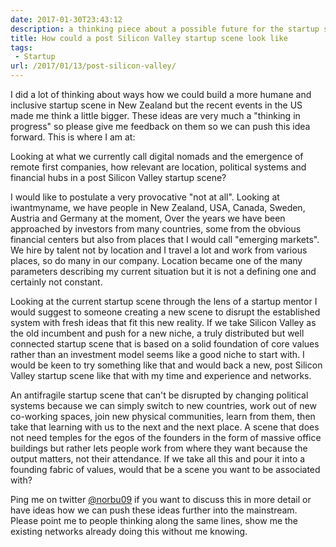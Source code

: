 ```yaml
---
date: 2017-01-30T23:43:12
description: a thinking piece about a possible future for the startup scene
title: How could a post Silicon Valley startup scene look like
tags: 
 - Startup
url: /2017/01/13/post-silicon-valley/
---
```


I did a lot of thinking about ways how we could build a more humane and
inclusive startup scene in New Zealand but the recent events in the US
made me think a little bigger. These ideas are very much a "thinking in
progress" so please give me feedback on them so we can push this idea
forward. This is where I am at:

Looking at what we currently call digital nomads and the emergence of
remote first companies, how relevant are location, political systems and
financial hubs in a post Silicon Valley startup scene?

I would like to postulate a very provocative "not at all". Looking at
iwantmyname, we have people in New Zealand, USA, Canada, Sweden, Austria
and Germany at the moment, Over the years we have been approached by
investors from many countries, some from the obvious financial centers but
also from places that I would call "emerging markets". We hire by talent
not by location and I travel a lot and work from various places, so do
many in our company. Location became one of the many parameters
describing my current situation but it is not a defining one and
certainly not constant.

Looking at the current startup scene through the lens of a startup
mentor I would suggest to someone creating a new scene to disrupt the
established system with fresh ideas that fit this new reality. If we
take Silicon Valley as the old incumbent and push for a new niche, a
truly distributed but well connected startup scene that is based on a
solid foundation of core values rather than an investment model seems
like a good niche to start with. I would be keen to try something like
that and would back a new, post Silicon Valley startup scene like that
with my time and experience and networks.

An antifragile startup scene that can't be disrupted by changing
political systems because we can simply switch to new countries, work
out of new co-working spaces, join new physical communities, learn
from them, then take that learning with us to the next and the next
place. A scene that does not need temples for the egos of the founders in
the form of massive office buildings but rather lets people work from
where they want because the output matters, not their attendance. If we
take all this and pour it into a founding fabric of values, would that
be a scene you want to be associated with?

Ping me on twitter [@norbu09](https://twitter.com/norbu09) if you want
to discuss this in more detail or have ideas how we can push these ideas
further into the mainstream. Please point me to people thinking along
the same lines, show me the existing networks already doing this without
me knowing.

